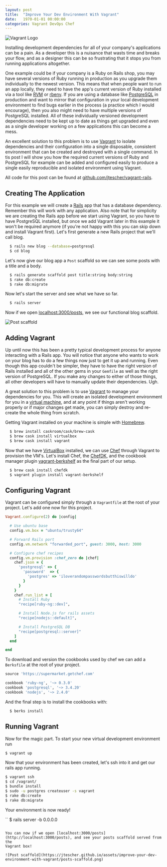 ```yaml
---
layout: post
title:  "Improve Your Dev Environment With Vagrant"
date:   1970-01-01 00:00:00
categories: Vagrant DevOps Chef
---
```


![Vagrant Logo](https://jtescher.github.io/assets/improve-your-dev-environment-with-vagrant/vagrant-logo.png)

Installing development dependencies for all of your company's applications can be a pain. As a developer this is a
nuisance that wasts time and breaks your flow, and as a designer this can be so frustrating that it stops you from
running applications altogether.

One example could be if your company is a Ruby on Rails shop, you may have several versions of Ruby running in
production as you upgrade them individually to the newest version. This means that when people want to run an app
locally, they need to have the app's current version of Ruby installed via a tool like [RVM](https://rvm.io) or
[rbenv](https://github.com/sstephenson/rbenv). If you are using a database like [PostgreSQL](http://www.postgresql.org)
in production and want to mirror that configuration in your local development environment to find bugs earlier in the
process (a practice which I would encourage), then you also might need to have multiple versions of PostgreSQL
installed. All of these individually versioned development dependencies need to be kept up to date as things get
upgraded and even as a single developer working on a few applications this can become a mess.

An excellent solution to this problem is to use [Vagrant](https://docs.vagrantup.com) to isolate dependencies and their
configuration into a single disposable, consistent environment that can be created and destroyed with a single command.
In tis post I will show you how the required current versions of Ruby and PostgreSQL for example can be added and
configured easily to produce a single easily reproducible and isolated environment using Vagrant.

All code for this post can be found at [github.com/jtescher/vagrant-rails](https://github.com/jtescher/vagrant-rails).

## Creating The Application

For this example we will create a [Rails](http://rubyonrails.org) app that has a database dependency. Remember this will
work with any application. Also note that for simplicity we are creating the Rails app before we start using Vagrant, so
you have to have PostgreSQL installed, but once we add Vagrant later in this example it won't be required anymore (if
you're not happy with this you can skip down and install Vagrant first). Let's first generate a new Rails project that
we'll call blog.

```bash
  $ rails new blog --database=postgresql
  $ cd blog
```

Let's now give our blog app a `Post` scaffold so we can see some posts with a title and a body.

```bash
  $ rails generate scaffold post title:string body:string
  $ rake db:create
  $ rake db:migrate
```

Now let's start the server and see what we have so far.

```bash
  $ rails server
```

Now if we open [localhost:3000/posts](http://localhost:3000/posts), we see our functional blog scaffold.

![Post scaffold](https://jtescher.github.io/assets/improve-your-dev-environment-with-vagrant/posts-scaffold.png)


## Adding Vagrant

Up until now this has been a pretty typical development process for anyone interacting with a Rails app. You will notice
that anyone who wants to work on your blog has to do a few things now just to get it up and running. Even though this
app couldn't be simpler, they have to have the right version of Rails installed and all of the other gems in your
`Gemfile` as well as the right version of PostgreSQL. If you make any changes to either of those things, all other
developers will have to manually update their dependencies. Ugh.

A great solution to this problem is to use [Vagrant](https://docs.vagrantup.com) to manage your dependencies for you.
This will create an isolated development environment for you in a [virtual
machine](https://en.wikipedia.org/wiki/Virtual_machine), and at any point if things aren't working properly or if major
changes get made, you can simply destroy and re-create the whole thing from scratch.

Getting Vagrant installed on your machine is simple with [Homebrew](http://brew.sh).

```bash
  $ brew install caskroom/cask/brew-cask
  $ brew cask install virtualbox
  $ brew cask install vagrant
```

Now that we have [VirtualBox](https://www.virtualbox.org) installed, we can use [Chef](https://www.chef.io) through
Vagrant to provision the VM's. Let's install Chef, the [ChefDK](https://downloads.chef.io/chef-dk), and the cookbook
manager plugin [vagrant-berkshelf](https://github.com/berkshelf/vagrant-berkshelf) as the final part of our setup.

```bash
  $ brew cask install chefdk
  $ vagrant plugin install vagrant-berkshelf
```

## Configuring Vagrant

Vagrant can be configured simply through a `Vagrantfile` at the root of your project. Let's add one now for this
project.

```ruby
Vagrant.configure(2) do |config|

  # Use ubuntu base
  config.vm.box = "ubuntu/trusty64"

  # Forward Rails port
  config.vm.network "forwarded_port", guest: 3000, host: 3000

  # Configure chef recipes
  config.vm.provision :chef_zero do |chef|
    chef.json = {
      'postgresql' => {
        'password'  => {
          'postgres' => 'iloverandompasswordsbutthiswilldo'
        }
      }
    }
    chef.run_list = [
      # Install Ruby
      "recipe[ruby-ng::dev]",

      # Install Node.js for rails assets
      "recipe[nodejs::default]",

      # Install PostgreSQL DB
      "recipe[postgresql::server]"
    ]
  end

end
```

To download and version the cookbooks used by chef we can add a `Berksfile` at the root of your project.

```ruby
source 'https://supermarket.getchef.com'

cookbook 'ruby-ng', '~> 0.3.0'
cookbook 'postgresql', '~> 3.4.20'
cookbook 'nodejs', '~> 2.4.0'
```

And the final step is to install the cookbooks with:

```bash
  $ berks install
```

## Running Vagrant

Now for the magic part. To start your new virtual development environment run 

```bash
$ vagrant up
```

Now that your environment has been created, let's ssh into it and get our rails app running.

```bash
$ vagrant ssh
$ cd /vagrant/
$ bundle install
$ sudo -u postgres createuser -s vagrant
$ rake db:create
$ rake db:migrate
```

Your environment is now ready!

``
$ rails server -b 0.0.0.0
```

You can now if we open [localhost:3000/posts](http://localhost:3000/posts), and see your posts scaffold served from the
Vagrant box!

![Post scaffold](https://jtescher.github.io/assets/improve-your-dev-environment-with-vagrant/posts-scaffold.png)
